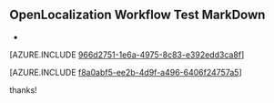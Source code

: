 ## OpenLocalization Workflow Test MarkDown
* 

[AZURE.INCLUDE [966d2751-1e6a-4975-8c83-e392edd3ca8f](calleeMd1.md)]



[AZURE.INCLUDE [f8a0abf5-ee2b-4d9f-a496-6406f24757a5](calleeMd2.md)]

 
thanks!